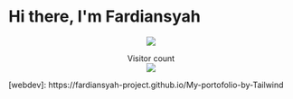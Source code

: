# Hi there, I'm Fardiansyah 
<p align="center">
<a href=#><img src="contributions.svg"></a>
  </p>
<p align="center"> 
  Visitor count<br>
  <img src="https://profile-counter.glitch.me/MRizki28/count.svg" />
</p>
[webdev]: https://fardiansyah-project.github.io/My-portofolio-by-Tailwind

